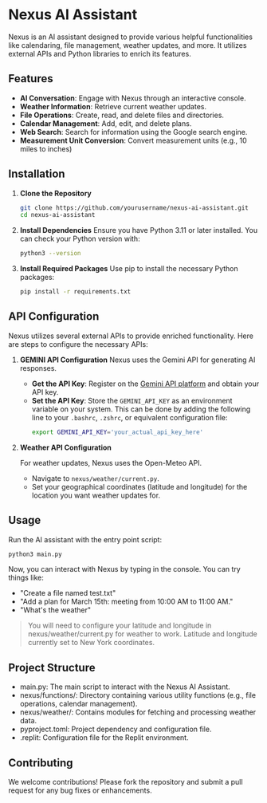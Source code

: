 # Nexus AI Assistant

Nexus is an AI assistant designed to provide various helpful functionalities like calendaring, file management, weather updates, and more. It utilizes external APIs and Python libraries to enrich its features.

## Features

- **AI Conversation**: Engage with Nexus through an interactive console.
- **Weather Information**: Retrieve current weather updates.
- **File Operations**: Create, read, and delete files and directories.
- **Calendar Management**: Add, edit, and delete plans.
- **Web Search**: Search for information using the Google search engine.
- **Measurement Unit Conversion**: Convert measurement units (e.g., 10 miles to inches)

## Installation

1. **Clone the Repository**
   ```bash
   git clone https://github.com/yourusername/nexus-ai-assistant.git
   cd nexus-ai-assistant
   ```

2. **Install Dependencies**
   Ensure you have Python 3.11 or later installed. You can check your Python version with:
   ```bash
   python3 --version
   ```
3. **Install Required Packages**
   Use pip to install the necessary Python packages:
   ```bash
   pip install -r requirements.txt
   ```

## API Configuration

Nexus utilizes several external APIs to provide enriched functionality. Here are steps to configure the necessary APIs:

1. **GEMINI API Configuration**
   Nexus uses the Gemini API for generating AI responses.
   - **Get the API Key**: Register on the <a href="https://aistudio.google.com/apikey" target="_blank" rel="noopener noreferrer">Gemini API platform</a>  and obtain your API key.
   - **Set the API Key**: Store the `GEMINI_API_KEY` as an environment variable on your system. This can be done by adding the following line to your `.bashrc`, `.zshrc`, or equivalent configuration file:
     ```bash
     export GEMINI_API_KEY='your_actual_api_key_here'
     ```

2. **Weather API Configuration**

   For weather updates, Nexus uses the Open-Meteo API.

   - Navigate to `nexus/weather/current.py`.
   - Set your geographical coordinates (latitude and longitude) for the location you want weather updates for.



## Usage
Run the AI assistant with the entry point script:
```bash
python3 main.py
```

Now, you can interact with Nexus by typing in the console. You can try things like:
* "Create a file named test.txt"
* "Add a plan for March 15th: meeting from 10:00 AM to 11:00 AM."
* "What's the weather"
> You will need to configure your latitude and longitude in nexus/weather/current.py for weather to work. Latitude and longitude currently set to New York coordinates.

## Project Structure
* main.py: The main script to interact with the Nexus AI Assistant.
* nexus/functions/: Directory containing various utility functions (e.g., file operations, calendar management).
* nexus/weather/: Contains modules for fetching and processing weather data.
* pyproject.toml: Project dependency and configuration file.
* .replit: Configuration file for the Replit environment.



## Contributing
We welcome contributions! Please fork the repository and submit a pull request for any bug fixes or enhancements.


